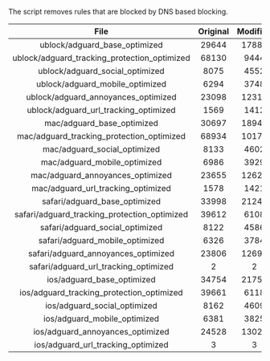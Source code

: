 The script removes rules that are blocked by DNS based blocking.


| File | Original | Modified |
|:----:|:-----:|:-----:|
| ublock/adguard_base_optimized | 29644 | 17881 |
| ublock/adguard_tracking_protection_optimized | 68130 | 9444 |
| ublock/adguard_social_optimized | 8075 | 4552 |
| ublock/adguard_mobile_optimized | 6294 | 3748 |
| ublock/adguard_annoyances_optimized | 23098 | 12311 |
| ublock/adguard_url_tracking_optimized | 1569 | 1412 |
| mac/adguard_base_optimized | 30697 | 18944 |
| mac/adguard_tracking_protection_optimized | 68934 | 10179 |
| mac/adguard_social_optimized | 8133 | 4602 |
| mac/adguard_mobile_optimized | 6986 | 3929 |
| mac/adguard_annoyances_optimized | 23655 | 12621 |
| mac/adguard_url_tracking_optimized | 1578 | 1421 |
| safari/adguard_base_optimized | 33998 | 21243 |
| safari/adguard_tracking_protection_optimized | 39612 | 6108 |
| safari/adguard_social_optimized | 8122 | 4586 |
| safari/adguard_mobile_optimized | 6326 | 3784 |
| safari/adguard_annoyances_optimized | 23806 | 12690 |
| safari/adguard_url_tracking_optimized | 2 | 2 |
| ios/adguard_base_optimized | 34754 | 21751 |
| ios/adguard_tracking_protection_optimized | 39661 | 6118 |
| ios/adguard_social_optimized | 8162 | 4609 |
| ios/adguard_mobile_optimized | 6381 | 3825 |
| ios/adguard_annoyances_optimized | 24528 | 13029 |
| ios/adguard_url_tracking_optimized | 3 | 3 |
